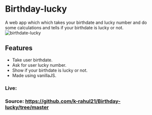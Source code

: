 # Birthday-lucky
A web app which which takes your birthdate and lucky number and do some calculations and tells if your birthdate is lucky or not.
![birthdate-lucky](https://user-images.githubusercontent.com/71124220/134704046-404fd1ac-757e-48f7-8319-d8bbd4ad9616.png)


## Features
- Take user birthdate.
- Ask for user lucky number.
- Show if your birthdate is lucky or not.
- Made using vanillaJS.

### Live:
### Source: https://github.com/k-rahul21/Birthday-lucky/tree/master
